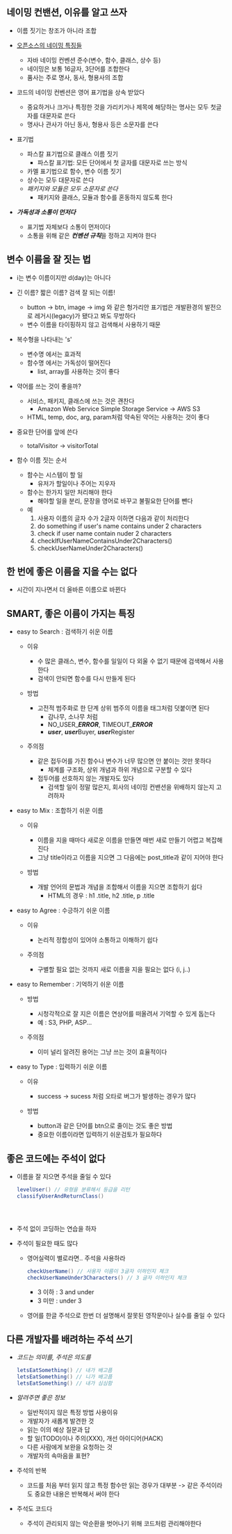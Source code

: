 ## 네이밍 컨밴션, 이유를 알고 쓰자
- 이름 짓기는 창조가 아니라 조합

- [오픈소스의 네이밍 특징들](https://brunch.co.kr/@goodvc78/12)
	- 자바 네이밍 컨벤션 준수(변수, 함수, 클래스, 상수 등)
	- 네이밍은 보통 16글자, 3단어를 조합한다
	- 품사는 주로 명사, 동사, 형용사의 조합

- 코드의 네이밍 컨벤션은 영어 표기법을 상속 받았다
	- 중요하거나 크거나 특정한 것을 가리키거나 제목에 해당하는 명사는 모두 첫글자를 대문자로 쓴다
	- 명사나 관사가 아닌 동사, 형용사 등은 소문자를 쓴다

- 표기법
	- 파스칼 표기법으로 클래스 이름 짓기
		- 파스칼 표기법: 모든 단어에서 첫 글자를 대문자로 쓰는 방식
	- 카멜 표기법으로 함수, 변수 이름 짓기
	- 상수는 모두 대문자로 쓴다
	- *패키지와 모듈은 모두 소문자로 쓴다*
		- 패키지와 클래스, 모듈과 함수를 혼동하지 않도록 한다
	
- ***가독성과 소통이 먼저다***
	- 표기법 자체보다 소통이 먼저이다
	- 소통을 위해 같은 ***컨벤션 규칙***을 정하고 지켜야 한다


## 변수 이름을 잘 짓는 법
- i는 변수 이름이지만 d(day)는 아니다
- 긴 이름? 짧은 이름? 검색 잘 되는 이름!
	- button -> btn, image -> img 와 같은 헝가리안 표기법은 개발환경의 발전으로 레거시(legacy)가 됐다고 봐도 무방하다
	- 변수 이름을 타이핑하지 않고 검색해서 사용하기 때문

- 복수형을 나타내는 's'
	- 변수명 에서는 효과적
	- 함수명 에서는 가독성이 떨어진다
		- list, array를 사용하는 것이 좋다

- 약어를 쓰는 것이 좋을까? 
	- 서비스, 패키지, 클래스에 쓰는 것은 괜찬다
		- Amazon Web Service Simple Storage Service -> AWS S3
	- HTML, temp, doc, arg, param처럼 약속된 약어는 사용하는 것이 좋다

- 중요한 단어를 앞에 쓴다
	- totalVisitor -> visitorTotal

- 함수 이름 짓는 순서
	- 함수는 시스템이 할 일
		- 유저가 할일이나 주어는 지우자
	- 함수는 한가지 일만 처리해야 한다
		- 해야할 일을 분리, 문장을 영어로 바꾸고 불필요한 단어를 뺀다
	- 예
		1. 사용자 이름의 글자 수가 2글자 이하면 다음과 같이 처리한다
		2. do something if user's name contains under 2 characters
		3. check if user name contain nuder 2 characters
		4. checkIfUserNameContainsUnder2Characters() 
		5. checkUserNameUnder2Characters()


## 한 번에 좋은 이름을 지을 수는 없다
- 시간이 지나면서 더 올바른 이름으로 바뀐다

## SMART, 좋은 이름이 가지는 특징
- easy to Search : 검색하기 쉬운 이름
	- 이유
		- 수 많은 클래스, 변수, 함수를 일일이 다 외울 수 없기 때문에 검색해서 사용한다
		- 검색이 안되면 함수를 다시 만들게 된다

	- 방법
		- 고전적 범주화로 한 단계 상위 범주의 이름을 태그처럼 덧붙이면 된다
			- 감나무, 소나무 처럼
			- NO_USER_***ERROR***, TIMEOUT_***ERROR***
			- ***user***, ***user***Buyer, ***user***Register
	
	- 주의점
		- 같은 접두어를 가진 함수나 변수가 너무 많으면 안 붙이는 것만 못하다
			- 체계를 구조화, 상위 개념과 하위 개념으로 구분할 수 있다
		- 접두어를 선호하지 않는 개발자도 있다
			- 검색할 일이 정말 많은지, 회사의 네이밍 컨밴션을 위배하지 않는지 고려하자

- easy to Mix : 조합하기 쉬운 이름
	- 이유
		- 이름을 지을 때마다 새로운 이름을 만들면 매번 새로 만들기 어렵고 복잡해진다
		- 그냥 title이라고 이름을 지으면 그 다음에는 post_title과 같이 지어야 한다
	
	- 방법
		- 개발 언어의 문법과 개념을 조합해서 이름을 지으면 조합하기 쉽다
			- HTML의 경우 : h1 .title, h2 .title, p .title 

- easy to Agree : 수긍하기 쉬운 이름
	- 이유 
		- 논리적 정합성이 있어야 소통하고 이해하기 쉽다
	
	- 주의점
		- 구별할 필요 없는 것까지 새로 이름을 지을 필요는 없다 (i, j..)

- easy to Remember : 기억하기 쉬운 이름
	- 방법
		- 시청각적으로 잘 지은 이름은 연상어를 떠올려서 기억할 수 있게 돕는다
		- 예 : S3, PHP, ASP...
	
	- 주의점
		- 이미 널리 알려진 용어는 그냥 쓰는 것이 효율적이다
	

- easy to Type : 입력하기 쉬운 이름
	- 이유
		- success -> sucess 처럼 오타로 버그가 발생하는 경우가 많다

	- 방법
		- button과 같은 단어를  btn으로 줄이는 것도 좋은 방법
		- 중요한 이름이라면 입력하기 쉬운검토가 필요하다

	
## 좋은 코드에는 주석이 없다
- 이름을 잘 지으면 주석을 줄일 수 있다
	```java
	levelUser() // 유형을 분류해서 등급을 리턴
	classifyUserAndReturnClass()





	```

- 주석 없이 코딩하는 연습을 하자
- 주석이 필요한 때도 많다
	- 영어실력이 별로라면.. 주석을 사용하라
		```java
		checkUserName()	// 사용자 이름이 3글자 이하인지 체크 
		checkUserNameUnder3Characters() // 3 글자 이하인지 체크
		```
		- 3 이하 : 3 and under
		- 3 미만 : under 3
	
	- 영어를 한글 주석으로 한번 더 설명해서 잘못된 영작문이나 실수를 줄일 수 있다

## 다른 개발자를 배려하는 주석 쓰기
- *코드는 의미를, 주석은 의도를*
	```java
	letsEatSomething() // 내가 배고픔
	letsEatSomething() // 니가 배고픔
	letsEatSomething() // 내가 심심함
	```
- *알려주면 좋은 정보*
	- 일반적이지 않은 특정 방법 사용이유 
	- 개발자가 새롭게 발견한 것
	- 읽는 이의 예상 질문과 답
	- 할 일(TODO)이나 주의(XXX), 개선 아이디어(HACK)
	- 다른 사람에게 보완을 요청하는 것
	- 개발자의 속마음을 표현?
	
- 주석의 반복
	- 코드를 처음 부터 읽지 않고 특정 함수만 읽는 경우가 대부분 -> 같은 주석이라도 중요한 내용은 반복해서 써야 한다

- 주석도 코드다
	- 주석이 관리되지 않는 악순환을 벗어나기 위해 코드처럼 관리해야한다




